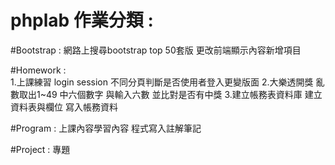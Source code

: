 # phplab 作業分類 :


#Bootstrap : 
            網路上搜尋bootstrap top 50套版 更改前端顯示內容新增項目

#Homework :        
           1.上課練習 login session 不同分頁判斷是否使用者登入更變版面
           2.大樂透開獎 亂數取出1~49 中六個數字 與輸入六數 並比對是否有中獎
           3.建立帳務表資料庫 建立資料表與欄位 寫入帳務資料

#Program :
          上課內容學習內容 程式寫入註解筆記

#Project :
           專題

